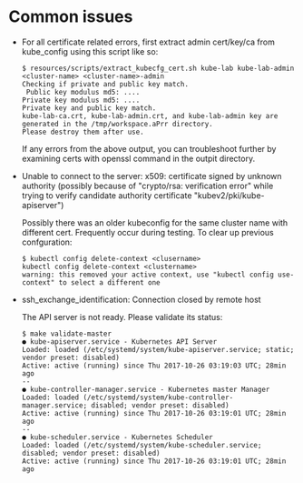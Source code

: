 # Common issues

* For all certificate related errors, first extract admin cert/key/ca from kube_config using this script like so:

    ```console
    $ resources/scripts/extract_kubecfg_cert.sh kube-lab kube-lab-admin <cluster-name> <cluster-name>-admin
    Checking if private and public key match.
     Public key modulus md5: ....
    Private key modulus md5: ....
    Private key and public key match.
    kube-lab-ca.crt, kube-lab-admin.crt, and kube-lab-admin key are generated in the /tmp/workspace.aPrr directory.
    Please destroy them after use.
    ```
    If any errors from the above output, you can troubleshoot further by examining certs with openssl command in the outpit directory.
    
* Unable to connect to the server: x509: certificate signed by unknown authority (possibly because of "crypto/rsa: verification error" while trying to verify candidate authority certificate "kubev2/pki/kube-apiserver")

    Possibly there was an older kubeconfig for the same cluster name with different cert. Frequently occur during testing. To clear up previous confguration:

    ```console
    $ kubectl config delete-context <clusername>
    kubectl config delete-context <clustername>
    warning: this removed your active context, use "kubectl config use-context" to select a different one
    ```

* ssh_exchange_identification: Connection closed by remote host

    The API server is not ready. Please validate its status:

    ```console
    $ make validate-master
    ● kube-apiserver.service - Kubernetes API Server
    Loaded: loaded (/etc/systemd/system/kube-apiserver.service; static; vendor preset: disabled)
    Active: active (running) since Thu 2017-10-26 03:19:03 UTC; 28min ago
    --
    ● kube-controller-manager.service - Kubernetes master Manager
    Loaded: loaded (/etc/systemd/system/kube-controller-manager.service; disabled; vendor preset: disabled)
    Active: active (running) since Thu 2017-10-26 03:19:01 UTC; 28min ago
    --
    ● kube-scheduler.service - Kubernetes Scheduler
    Loaded: loaded (/etc/systemd/system/kube-scheduler.service; disabled; vendor preset: disabled)
    Active: active (running) since Thu 2017-10-26 03:19:01 UTC; 28min ago
    ```
